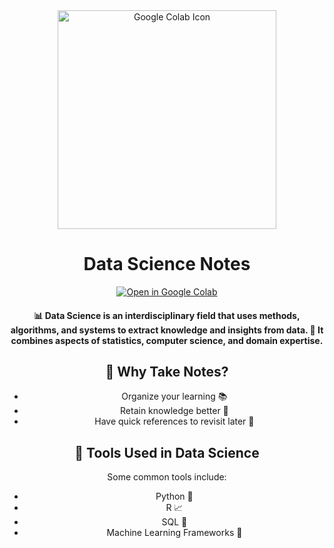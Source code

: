 <div align="center">
  <div class="header">
    <img src="https://upload.wikimedia.org/wikipedia/commons/d/d0/Google_Colaboratory_SVG_Logo.svg" alt="Google Colab Icon" width=350>
    <h1>Data Science Notes</h1>
  </div>
<div class="badge">
    <a align="center" href="https://colab.research.google.com/" target="_blank">
  <img src="https://img.shields.io/badge/Google%20Colab-Open-orange?style=for-the-badge&logo=googlecolab" alt="Open in Google Colab">
</a>

  </div>
  <h4><p>📊 Data Science is an interdisciplinary field that uses methods, algorithms, and systems to extract knowledge and insights from data. 🚀 
    It combines aspects of <strong>statistics</strong>, <strong>computer science</strong>, and <strong>domain expertise</strong>.</p></h4>
    

  <h2>📝 Why Take Notes?</h2>
  <ul>
    <li>Organize your learning 📚</li>
    <li>Retain knowledge better 🧠</li>
    <li>Have quick references to revisit later 📖</li>
  </ul>

  <h2>🔧 Tools Used in Data Science</h2>
  <p>
    Some common tools include:
  </p>
  <ul>
    <li>Python 🐍</li>
    <li>R 📈</li>
    <li>SQL 💾</li>
    <li>Machine Learning Frameworks 🤖</li>
  </ul>

  
</div>
